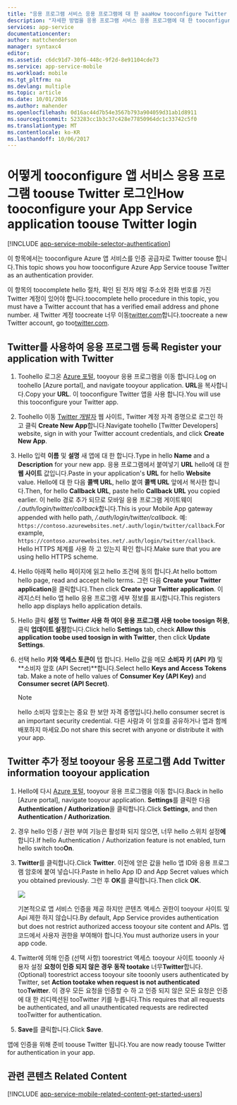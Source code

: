 ```yaml
---
title: "응용 프로그램 서비스 응용 프로그램에 대 한 aaaHow tooconfigure Twitter 인증"
description: "자세한 방법을 응용 프로그램 서비스 응용 프로그램에 대 한 tooconfigure Twitter 인증 합니다."
services: app-service
documentationcenter: 
author: mattchenderson
manager: syntaxc4
editor: 
ms.assetid: c6dc91d7-30f6-448c-9f2d-8e91104cde73
ms.service: app-service-mobile
ms.workload: mobile
ms.tgt_pltfrm: na
ms.devlang: multiple
ms.topic: article
ms.date: 10/01/2016
ms.author: mahender
ms.openlocfilehash: 0d16ac44d7b54e3567b793a904059d31ab1d8911
ms.sourcegitcommit: 523283cc1b3c37c428e77850964dc1c33742c5f0
ms.translationtype: MT
ms.contentlocale: ko-KR
ms.lasthandoff: 10/06/2017
---
```

# <a name="how-tooconfigure-your-app-service-application-toouse-twitter-login"></a><span data-ttu-id="774b8-103">어떻게 tooconfigure 앱 서비스 응용 프로그램 toouse Twitter 로그인</span><span class="sxs-lookup"><span data-stu-id="774b8-103">How tooconfigure your App Service application toouse Twitter login</span></span>
[!INCLUDE [app-service-mobile-selector-authentication](../../includes/app-service-mobile-selector-authentication.md)]

<span data-ttu-id="774b8-104">이 항목에서는 tooconfigure Azure 앱 서비스를 인증 공급자로 Twitter toouse 합니다.</span><span class="sxs-lookup"><span data-stu-id="774b8-104">This topic shows you how tooconfigure Azure App Service toouse Twitter as an authentication provider.</span></span>

<span data-ttu-id="774b8-105">이 항목의 toocomplete hello 절차, 확인 된 전자 메일 주소와 전화 번호를 가진 Twitter 계정이 있어야 합니다.</span><span class="sxs-lookup"><span data-stu-id="774b8-105">toocomplete hello procedure in this topic, you must have a Twitter account that has a verified email address and phone number.</span></span> <span data-ttu-id="774b8-106">새 Twitter 계정 toocreate 너무 이동<a href="http://go.microsoft.com/fwlink/p/?LinkID=268287" target="_blank">twitter.com</a>합니다.</span><span class="sxs-lookup"><span data-stu-id="774b8-106">toocreate a new Twitter account, go too<a href="http://go.microsoft.com/fwlink/p/?LinkID=268287" target="_blank">twitter.com</a>.</span></span>

## <span data-ttu-id="774b8-107"><a name="register"> </a>Twitter를 사용하여 응용 프로그램 등록</span><span class="sxs-lookup"><span data-stu-id="774b8-107"><a name="register"> </a>Register your application with Twitter</span></span>
1. <span data-ttu-id="774b8-108">Toohello 로그온 [Azure 포털], tooyour 응용 프로그램을 이동 합니다.</span><span class="sxs-lookup"><span data-stu-id="774b8-108">Log on toohello [Azure portal], and navigate tooyour application.</span></span> <span data-ttu-id="774b8-109">**URL**을 복사합니다.</span><span class="sxs-lookup"><span data-stu-id="774b8-109">Copy your **URL**.</span></span> <span data-ttu-id="774b8-110">이 tooconfigure Twitter 앱을 사용 합니다.</span><span class="sxs-lookup"><span data-stu-id="774b8-110">You will use this tooconfigure your Twitter app.</span></span>
2. <span data-ttu-id="774b8-111">Toohello 이동 [Twitter 개발자] 웹 사이트, Twitter 계정 자격 증명으로 로그인 하 고 클릭 **Create New App**합니다.</span><span class="sxs-lookup"><span data-stu-id="774b8-111">Navigate toohello [Twitter Developers] website, sign in with your Twitter account credentials, and click **Create New App**.</span></span>
3. <span data-ttu-id="774b8-112">Hello 입력 **이름** 및 **설명** 새 앱에 대 한 합니다.</span><span class="sxs-lookup"><span data-stu-id="774b8-112">Type in hello **Name** and a **Description** for your new app.</span></span> <span data-ttu-id="774b8-113">응용 프로그램에서 붙여넣기 **URL** hello에 대 한 **웹 사이트** 값입니다.</span><span class="sxs-lookup"><span data-stu-id="774b8-113">Paste in your application's **URL** for hello **Website** value.</span></span> <span data-ttu-id="774b8-114">Hello에 대 한 다음 **콜백 URL**, hello 붙여 **콜백 URL** 앞에서 복사한 합니다.</span><span class="sxs-lookup"><span data-stu-id="774b8-114">Then, for hello **Callback URL**, paste hello **Callback URL** you copied earlier.</span></span> <span data-ttu-id="774b8-115">이 hello 경로 추가 되므로 모바일 응용 프로그램 게이트웨이 */.auth/login/twitter/callback*합니다.</span><span class="sxs-lookup"><span data-stu-id="774b8-115">This is your Mobile App gateway appended with hello path, */.auth/login/twitter/callback*.</span></span> <span data-ttu-id="774b8-116">예: `https://contoso.azurewebsites.net/.auth/login/twitter/callback`.</span><span class="sxs-lookup"><span data-stu-id="774b8-116">For example, `https://contoso.azurewebsites.net/.auth/login/twitter/callback`.</span></span> <span data-ttu-id="774b8-117">Hello HTTPS 체계를 사용 하 고 있는지 확인 합니다.</span><span class="sxs-lookup"><span data-stu-id="774b8-117">Make sure that you are using hello HTTPS scheme.</span></span>
4. <span data-ttu-id="774b8-118">Hello 아래쪽 hello 페이지에 읽고 hello 조건에 동의 합니다.</span><span class="sxs-lookup"><span data-stu-id="774b8-118">At hello bottom hello page, read and accept hello terms.</span></span> <span data-ttu-id="774b8-119">그런 다음 **Create your Twitter application**을 클릭합니다.</span><span class="sxs-lookup"><span data-stu-id="774b8-119">Then click **Create your Twitter application**.</span></span> <span data-ttu-id="774b8-120">이 레지스터 hello 앱 hello 응용 프로그램 세부 정보를 표시합니다.</span><span class="sxs-lookup"><span data-stu-id="774b8-120">This registers hello app displays hello application details.</span></span>
5. <span data-ttu-id="774b8-121">Hello 클릭 **설정** 탭 **Twitter 사용 하 여이 응용 프로그램 사용 toobe toosign 허용**, 클릭 **업데이트 설정**합니다.</span><span class="sxs-lookup"><span data-stu-id="774b8-121">Click hello **Settings** tab, check **Allow this application toobe used toosign in with Twitter**, then click **Update Settings**.</span></span>
6. <span data-ttu-id="774b8-122">선택 hello **키와 액세스 토큰이** 탭 합니다. Hello 값을 메모 **소비자 키 (API 키)** 및 **소비자 암호 (API Secret)**합니다.</span><span class="sxs-lookup"><span data-stu-id="774b8-122">Select hello **Keys and Access Tokens** tab. Make a note of hello values of **Consumer Key (API Key)** and **Consumer secret (API Secret)**.</span></span>
   
   > [!NOTE]
   > <span data-ttu-id="774b8-123">hello 소비자 암호는는 중요 한 보안 자격 증명입니다.</span><span class="sxs-lookup"><span data-stu-id="774b8-123">hello consumer secret is an important security credential.</span></span> <span data-ttu-id="774b8-124">다른 사람과 이 암호를 공유하거나 앱과 함께 배포하지 마세요.</span><span class="sxs-lookup"><span data-stu-id="774b8-124">Do not share this secret with anyone or distribute it with your app.</span></span>
   > 
   > 

## <span data-ttu-id="774b8-125"><a name="secrets"></a>Twitter 추가 정보 tooyour 응용 프로그램</span><span class="sxs-lookup"><span data-stu-id="774b8-125"><a name="secrets"> </a>Add Twitter information tooyour application</span></span>
1. <span data-ttu-id="774b8-126">Hello에 다시 [Azure 포털], tooyour 응용 프로그램을 이동 합니다.</span><span class="sxs-lookup"><span data-stu-id="774b8-126">Back in hello [Azure portal], navigate tooyour application.</span></span> <span data-ttu-id="774b8-127">**Settings**를 클릭한 다음 **Authentication / Authorization**을 클릭합니다.</span><span class="sxs-lookup"><span data-stu-id="774b8-127">Click **Settings**, and then **Authentication / Authorization**.</span></span>
2. <span data-ttu-id="774b8-128">경우 hello 인증 / 권한 부여 기능은 활성화 되지 않으면, 너무 hello 스위치 설정**에**합니다.</span><span class="sxs-lookup"><span data-stu-id="774b8-128">If hello Authentication / Authorization feature is not enabled, turn hello switch too**On**.</span></span>
3. <span data-ttu-id="774b8-129">**Twitter**를 클릭합니다.</span><span class="sxs-lookup"><span data-stu-id="774b8-129">Click **Twitter**.</span></span> <span data-ttu-id="774b8-130">이전에 얻은 값을 hello 앱 ID와 응용 프로그램 암호에 붙여 넣습니다.</span><span class="sxs-lookup"><span data-stu-id="774b8-130">Paste in hello App ID and App Secret values which you obtained previously.</span></span> <span data-ttu-id="774b8-131">그런 후 **OK**를 클릭합니다.</span><span class="sxs-lookup"><span data-stu-id="774b8-131">Then click **OK**.</span></span>
   
   ![][1]
   
   <span data-ttu-id="774b8-132">기본적으로 앱 서비스 인증을 제공 하지만 콘텐츠 액세스 권한이 tooyour 사이트 및 Api 제한 하지 않습니다.</span><span class="sxs-lookup"><span data-stu-id="774b8-132">By default, App Service provides authentication but does not restrict authorized access tooyour site content and APIs.</span></span> <span data-ttu-id="774b8-133">앱 코드에서 사용자 권한을 부여해야 합니다.</span><span class="sxs-lookup"><span data-stu-id="774b8-133">You must authorize users in your app code.</span></span>
4. <span data-ttu-id="774b8-134">Twitter에 의해 인증 (선택 사항) toorestrict 액세스 tooyour 사이트 tooonly 사용자 설정 **요청이 인증 되지 않은 경우 동작 tootake** 너무**Twitter**합니다.</span><span class="sxs-lookup"><span data-stu-id="774b8-134">(Optional) toorestrict access tooyour site tooonly users authenticated by Twitter, set **Action tootake when request is not authenticated** too**Twitter**.</span></span> <span data-ttu-id="774b8-135">이 경우 모든 요청을 인증할 수 하 고 인증 되지 않은 모든 요청은 인증에 대 한 리디렉션된 tooTwitter 키를 누릅니다.</span><span class="sxs-lookup"><span data-stu-id="774b8-135">This requires that all requests be authenticated, and all unauthenticated requests are redirected tooTwitter for authentication.</span></span>
5. <span data-ttu-id="774b8-136">**Save**를 클릭합니다.</span><span class="sxs-lookup"><span data-stu-id="774b8-136">Click **Save**.</span></span>

<span data-ttu-id="774b8-137">앱에 인증을 위해 준비 toouse Twitter 됩니다.</span><span class="sxs-lookup"><span data-stu-id="774b8-137">You are now ready toouse Twitter for authentication in your app.</span></span>

## <span data-ttu-id="774b8-138"><a name="related-content"> </a>관련 콘텐츠</span><span class="sxs-lookup"><span data-stu-id="774b8-138"><a name="related-content"> </a>Related Content</span></span>
[!INCLUDE [app-service-mobile-related-content-get-started-users](../../includes/app-service-mobile-related-content-get-started-users.md)]

<!-- Images. -->

[0]: ./media/app-service-mobile-how-to-configure-twitter-authentication/app-service-twitter-redirect.png
[1]: ./media/app-service-mobile-how-to-configure-twitter-authentication/mobile-app-twitter-settings.png

<!-- URLs. -->

[Twitter 개발자]: http://go.microsoft.com/fwlink/p/?LinkId=268300
[Azure 포털]: https://portal.azure.com/
[xamarin]: ../app-services-mobile-app-xamarin-ios-get-started-users.md
